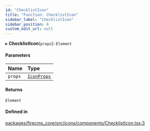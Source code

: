 ```yaml
---
id: "ChecklistIcon"
title: "Function: ChecklistIcon"
sidebar_label: "ChecklistIcon"
sidebar_position: 0
custom_edit_url: null
---
```


▸ **ChecklistIcon**(`props`): `Element`

#### Parameters

| Name | Type |
| :------ | :------ |
| `props` | [`IconProps`](../types/IconProps.md) |

#### Returns

`Element`

#### Defined in

[packages/firecms_core/src/icons/components/ChecklistIcon.tsx:3](https://github.com/FireCMSco/firecms/blob/d45f3739/packages/firecms_core/src/icons/components/ChecklistIcon.tsx#L3)
